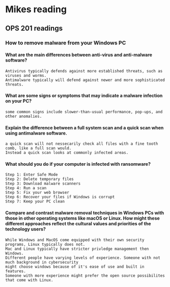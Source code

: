 # Mikes reading

## OPS 201 readings

### How to remove malware from your Windows PC

#### What are the main differences between anti-virus and anti-malware software?
    Antivirus typically defends against more established threats, such as viruses and worms.
    Antimalware typically will defend against newer and more sophisticated threats.

#### What are some signs or symptoms that may indicate a malware infection on your PC?
    some common signs include slower-than-usual performance, pop-ups, and other anomalies.

#### Explain the difference between a full system scan and a quick scan when using antimalware software.
    a quick scan will not nessecarily check all files with a fine tooth comb, like a full scan would.
    Instead a quick scan looks at commonly infected areas.

#### What should you do if your computer is infected with ransomware?
    Step 1: Enter Safe Mode
    Step 2: Delete temporary files
    Step 3: Download malware scanners
    Step 4: Run a scan 
    Step 5: Fix your web browser
    Step 6: Recover your files if Windows is corrupt
    Step 7: Keep your PC clean


#### Compare and contrast malware removal techniques in Windows PCs with those in other operating systems like macOS or Linux. How might these different approaches reflect the cultural values and priorities of the technology users?
    While Windows and MacOS come equipped with their own security programs, Linux typically does not.
    Mac and Linux typically have stricter privledge management then Windows.
    Different people have varying levels of experience. Someone with not much background in cybersecurity
    might choose windows because of it's ease of use and built in features.
    Someone with more experience might prefer the open source possibilites that come with Linux.
